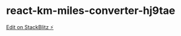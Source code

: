 # react-km-miles-converter-hj9tae

[Edit on StackBlitz ⚡️](https://stackblitz.com/edit/react-km-miles-converter-hj9tae)